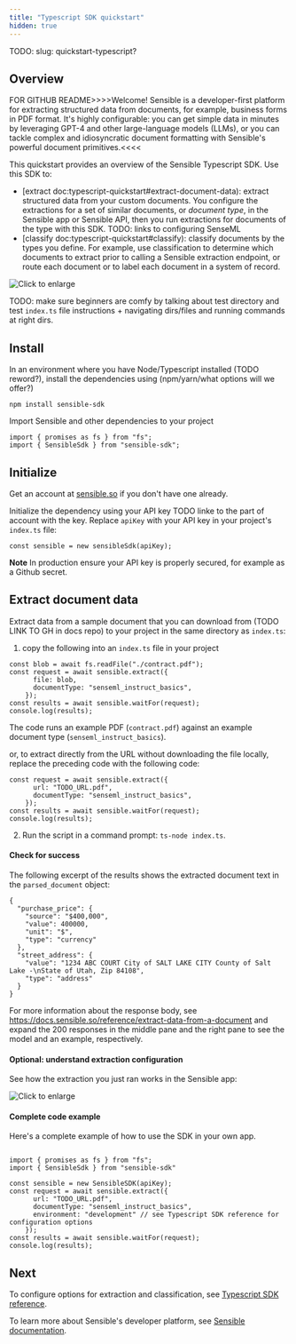 ```yaml
---
title: "Typescript SDK quickstart"
hidden: true
---
```


TODO: slug: quickstart-typescript? 

## Overview

FOR GITHUB README>>>>Welcome! Sensible is a developer-first platform for extracting structured data from documents, for example, business forms in PDF format. It's highly configurable: you can get simple data in minutes by leveraging GPT-4 and other large-language models (LLMs), or you can tackle complex and idiosyncratic document formatting with Sensible's powerful document primitives.<<<<

This quickstart provides an overview of the Sensible Typescript SDK. Use this SDK to:

- [extract doc:typescript-quickstart#extract-document-data): extract structured data from your custom documents. You configure the extractions for a set of similar documents, or *document type*, in the Sensible app or Sensible API, then you run extractions for documents of the type with this SDK. TODO: links to configuring SenseML
- [classify doc:typescript-quickstart#classify): classify documents by the types you define. For example, use classification to determine which documents to extract prior to calling a Sensible extraction endpoint, or route each document or to label each document in a system of record.



![Click to enlarge](https://raw.githubusercontent.com/sensible-hq/sensible-docs/main/readme-sync/assets/v0/images/final/sdk.svg)



TODO: make sure beginners are comfy by talking about test directory and test `index.ts` file instructions + navigating dirs/files and running commands at right dirs.

## Install

In an environment where you have Node/Typescript installed (TODO reword?), install the dependencies using (npm/yarn/what options will we offer?)

```shell
npm install sensible-sdk
```

Import Sensible and other dependencies to your project

```node
import { promises as fs } from "fs";
import { SensibleSdk } from "sensible-sdk";
```

## Initialize

Get an account at [sensible.so](https://app.sensible.so/register) if you don't have one already.

Initialize the dependency using your API key TODO linke to the part of account with the key.  Replace `apiKey` with your API key in your project's `index.ts` file:

```node
const sensible = new sensibleSdk(apiKey);
```

**Note** In production ensure your API key is properly secured, for example as a Github secret.

## Extract document data

Extract data from a sample document that you can download from (TODO LINK TO GH in docs repo) to your project in the same directory as `index.ts`:

1. copy the following into an `index.ts` file in your project

```node
const blob = await fs.readFile("./contract.pdf");
const request = await sensible.extract({
      file: blob,
      documentType: "senseml_instruct_basics",
    });
const results = await sensible.waitFor(request);
console.log(results);
```

The code runs an example PDF (`contract.pdf`) against an example document type (`senseml_instruct_basics`). 

or, to extract directly from the URL without downloading the file locally, replace the preceding code with the following code:

```
const request = await sensible.extract({
      url: "TODO_URL.pdf",
      documentType: "senseml_instruct_basics",
    });
const results = await sensible.waitFor(request);
console.log(results);
```

2. Run the script in a command prompt: `ts-node index.ts`.

#### Check for success

The following excerpt of the results shows the extracted document text in the `parsed_document` object:

```
{
  "purchase_price": {
    "source": "$400,000",
    "value": 400000,
    "unit": "$",
    "type": "currency"
  },
  "street_address": {
    "value": "1234 ABC COURT City of SALT LAKE CITY County of Salt Lake -\nState of Utah, Zip 84108",
    "type": "address"
  }
}
```

For more information about the response body, see <https://docs.sensible.so/reference/extract-data-from-a-document> and expand the 200 responses in the middle pane and the right pane to see the model and an example, respectively.

#### Optional: understand extraction configuration

See how the extraction you just ran works in the Sensible app:



![Click to enlarge](https://raw.githubusercontent.com/sensible-hq/sensible-docs/main/readme-sync/assets/v0/images/final/sdk_typescript_1png)

#### Complete code example

Here's a complete example of how to use the SDK in your own app.

```node

import { promises as fs } from "fs";
import { SensibleSdk } from "sensible-sdk"

const sensible = new SensibleSDK(apiKey);
const request = await sensible.extract({
      url: "TODO_URL.pdf",
      documentType: "senseml_instruct_basics",
      environment: "development" // see Typescript SDK reference for configuration options
    });
const results = await sensible.waitFor(request);
console.log(results);
```





## Next

To configure options for extraction and classification, see [Typescript SDK reference](doc:sdk-typescript).

To learn more about Sensible's developer platform, see [Sensible documentation](https://docs.sensible.so/docs/).
